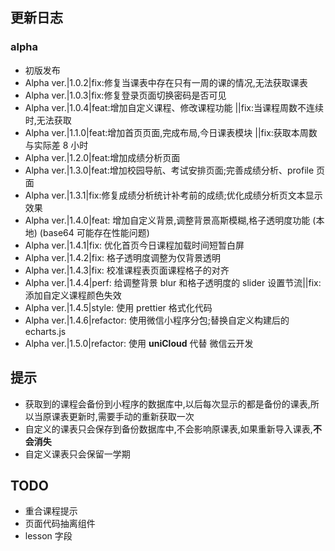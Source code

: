 ## 更新日志

### alpha

- 初版发布
- Alpha ver.|1.0.2|fix:修复当课表中存在只有一周的课的情况,无法获取课表
- Alpha ver.|1.0.3|fix:修复登录页面切换密码是否可见
- Alpha ver.|1.0.4|feat:增加自定义课程、修改课程功能 ||fix:当课程周数不连续时,无法获取
- Alpha ver.|1.1.0|feat:增加首页页面,完成布局,今日课表模块 ||fix:获取本周数与实际差 8 小时
- Alpha ver.|1.2.0|feat:增加成绩分析页面
- Alpha ver.|1.3.0|feat:增加校园导航、考试安排页面;完善成绩分析、profile 页面
- Alpha ver.|1.3.1|fix:修复成绩分析统计补考前的成绩;优化成绩分析页文本显示效果
- Alpha ver.|1.4.0|feat: 增加自定义背景,调整背景高斯模糊,格子透明度功能 (本地) (base64 可能存在性能问题)
- Alpha ver.|1.4.1|fix: 优化首页今日课程加载时间短暂白屏
- Alpha ver.|1.4.2|fix: 格子透明度调整为仅背景透明
- Alpha ver.|1.4.3|fix: 校准课程表页面课程格子的对齐
- Alpha ver.|1.4.4|perf: 给调整背景 blur 和格子透明度的 slider 设置节流||fix:添加自定义课程颜色失效
- Alpha ver.|1.4.5|style: 使用 prettier 格式化代码
- Alpha ver.|1.4.6|refactor: 使用微信小程序分包;替换自定义构建后的 echarts.js
- Alpha ver.|1.5.0|refactor: 使用 **uniCloud** 代替 微信云开发

## 提示

- 获取到的课程会备份到小程序的数据库中,以后每次显示的都是备份的课表,所以当原课表更新时,需要手动的重新获取一次
- 自定义的课表只会保存到备份数据库中,不会影响原课表,如果重新导入课表,**不会消失**
- 自定义课表只会保留一学期

## TODO

- 重合课程提示
- 页面代码抽离组件
- lesson 字段
